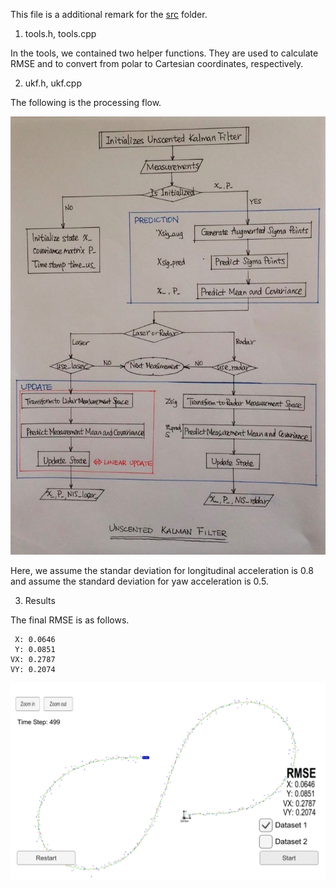 This file is a additional remark for the [src](https://github.com/fangchun007/CarND-Unscented-Kalman-Filter-Project) folder.

1.  tools.h, tools.cpp

In the tools, we contained two helper functions. They are used to calculate RMSE and to convert from polar to Cartesian coordinates, respectively.

2. ukf.h, ukf.cpp

The following is the processing flow.

[//]: # (Image References)
[image1]: ./UFK_processingFlow.jpeg
[image2]: ./Result_pic.png

![alt text][image1]

Here, we assume the standar deviation for longitudinal acceleration is 0.8 and assume the standard deviation for yaw acceleration is 0.5.

3. Results

The final RMSE is as follows.

     X: 0.0646
     Y: 0.0851
    VX: 0.2787
    VY: 0.2074

![alt_text][image2]
